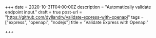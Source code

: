 +++
date = 2020-10-31T04:00:00Z
description = "Automatically validate endpoint input."
draft = true
post-url = "https://github.com/dyllandry/validate-express-with-openapi"
tags = ["express", "openapi", "nodejs"]
title = "Validate Express with Openapi"

+++
